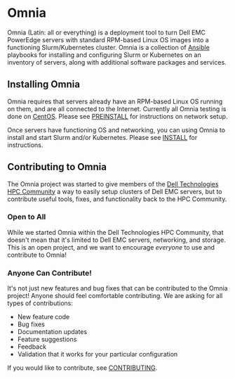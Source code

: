 # Omnia
Omnia (Latin: all or everything) is a deployment tool to turn Dell EMC PowerEdge servers with standard RPM-based Linux OS images into a functioning Slurm/Kubernetes cluster. Omnia is a collection of [Ansible](https://ansible.org) playbooks for installing and configuring Slurm or Kubernetes on an inventory of servers, along with additional software packages and services.

## Installing Omnia
Omnia requires that servers already have an RPM-based Linux OS running on them, and are all connected to the Internet. Currently all Omnia testing is done on [CentOS](https://centos.org). Please see [PREINSTALL](PREINSTALL.md) for instructions on network setup.

Once servers have functioning OS and networking, you can using Omnia to install and start Slurm and/or Kubernetes. Please see [INSTALL](INSTALL.md) for instructions.

## Contributing to Omnia
The Omnia project was started to give members of the [Dell Technologies HPC Community](https://dellhpc.org) a way to easily setup clusters of Dell EMC servers, but to contribute useful tools, fixes, and functionality back to the HPC Community.

### Open to All
While we started Omnia within the Dell Technologies HPC Community, that doesn't mean that it's limited to Dell EMC servers, networking, and storage. This is an open project, and we want to encourage *everyone* to use and contribute to Omnia!

### Anyone Can Contribute!
It's not just new features and bug fixes that can be contributed to the Omnia project! Anyone should feel comfortable contributing. We are asking for all types of contributions:
* New feature code
* Bug fixes
* Documentation updates
* Feature suggestions
* Feedback
* Validation that it works for your particular configuration

If you would like to contribute, see [CONTRIBUTING](https://github.com/dellhpc/omnia/blob/master/CONTRIBUTING.md).
